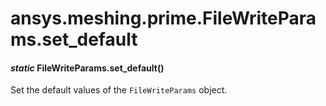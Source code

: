 <a id="ansys-meshing-prime-filewriteparams-set-default"></a>

# ansys.meshing.prime.FileWriteParams.set_default

<a id="ansys.meshing.prime.FileWriteParams.set_default"></a>

#### *static* FileWriteParams.set_default()

Set the default values of the `FileWriteParams` object.

<!-- !! processed by numpydoc !! -->
